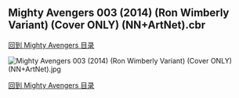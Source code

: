 ## Mighty Avengers 003 (2014) (Ron Wimberly Variant) (Cover ONLY) (NN+ArtNet).cbr


[回到 Mighty Avengers 目录](https://github.com/alicewish/markdown/blob/master/series/Mighty-Avengers.md)


![Mighty Avengers 003 (2014) (Ron Wimberly Variant) (Cover ONLY) (NN+ArtNet).jpg](https://wx1.sinaimg.cn/large/6a9fdecaly1fr8xonipv3j20zk1ipqnw.jpg)

[回到 Mighty Avengers 目录](https://github.com/alicewish/markdown/blob/master/series/Mighty-Avengers.md)

